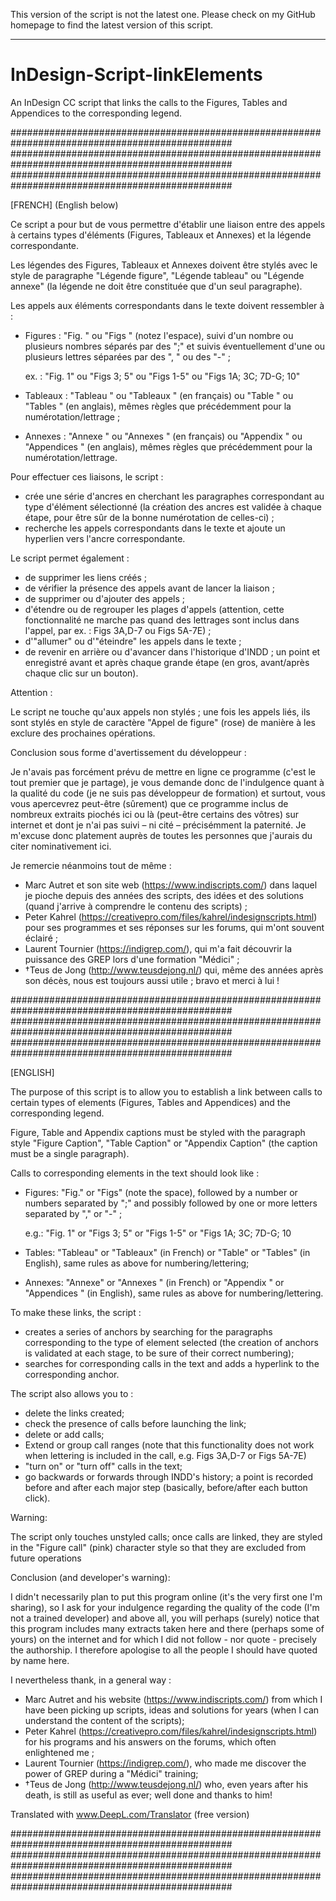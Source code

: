 This version of the script is not the latest one. Please check on my GitHub homepage to find the latest version of this script.

-------------------------------------------------------------------------------------------------------------------------------

# InDesign-Script-linkElements
An InDesign CC script that links the calls to the Figures, Tables and Appendices to the corresponding legend.

################################################################################################
################################################################################################
################################################################################################

[FRENCH] (English below)

Ce script a pour but de vous permettre d'établir une liaison entre des appels à certains types d'éléments (Figures, Tableaux et Annexes) et la légende correspondante.

Les légendes des Figures, Tableaux et Annexes doivent être stylés avec le style de paragraphe "Légende figure", "Légende tableau" ou "Légende annexe" (la légende ne doit être constituée que d'un seul paragraphe).

Les appels aux éléments correspondants dans le texte doivent ressembler à :
- Figures : "Fig. " ou "Figs " (notez l'espace), suivi d'un nombre ou plusieurs nombres séparés par des ";" et suivis éventuellement d'une ou plusieurs lettres séparées par des ", " ou des "-" ;

    ex. : "Fig. 1" ou "Figs 3; 5" ou "Figs 1-5" ou "Figs 1A; 3C; 7D-G; 10"
    
- Tableaux : "Tableau " ou "Tableaux " (en français) ou "Table " ou "Tables " (en anglais), mêmes règles que précédemment pour la numérotation/lettrage ; 
- Annexes : "Annexe " ou "Annexes " (en français) ou "Appendix " ou "Appendices " (en anglais), mêmes règles que précédemment pour la numérotation/lettrage.

Pour effectuer ces liaisons, le script :
- crée une série d'ancres en cherchant les paragraphes correspondant au type d'élément sélectionné (la création des ancres est validée à chaque étape, pour être sûr de la bonne numérotation de celles-ci) ;
- recherche les appels correspondants dans le texte et ajoute un hyperlien vers l'ancre correspondante.

Le script permet également :
- de supprimer les liens créés ;
- de vérifier la présence des appels avant de lancer la liaison ;
- de supprimer ou d'ajouter des appels ;
- d'étendre ou de regrouper les plages d'appels (attention, cette fonctionnalité ne marche pas quand des lettrages sont inclus dans l'appel, par ex. : Figs 3A,D-7 ou Figs 5A-7E) ;
- d'"allumer" ou d'"éteindre" les appels dans le texte ;
- de revenir en arrière ou d'avancer dans l'historique d'INDD ; un point et enregistré avant et après chaque grande étape (en gros, avant/après chaque clic sur un bouton).

Attention :

Le script ne touche qu'aux appels non stylés ; une fois les appels liés, ils sont stylés en style de caractère "Appel de figure" (rose) de manière à les exclure des prochaines opérations.

Conclusion sous forme d'avertissement du développeur :

Je n'avais pas forcément prévu de mettre en ligne ce programme (c'est le tout premier que je partage), je vous demande donc de l'indulgence quant à la qualité du code (je ne suis pas développeur de formation) et surtout, vous vous apercevrez peut-être (sûrement) que ce programme inclus de nombreux extraits piochés ici ou là (peut-être certains des vôtres) sur internet et dont je n'ai pas suivi – ni cité – précisémment la paternité. Je m'excuse donc platement auprès de toutes les personnes que j'aurais du citer nominativement ici.

Je remercie néanmoins tout de même :
- Marc Autret et son site web (https://www.indiscripts.com/) dans laquel je pioche depuis des années des scripts, des idées et des solutions (quand j'arrive à comprendre le contenu des scripts) ;
- Peter Kahrel (https://creativepro.com/files/kahrel/indesignscripts.html) pour ses programmes et ses réponses sur les forums, qui m'ont souvent éclairé ;
- Laurent Tournier (https://indigrep.com/), qui m'a fait découvrir la puissance des GREP lors d'une formation "Médici" ;
- †Teus de Jong (http://www.teusdejong.nl/) qui, même des années après son décès, nous est toujours aussi utile ; bravo et merci à lui !

################################################################################################
################################################################################################
################################################################################################

[ENGLISH]

The purpose of this script is to allow you to establish a link between calls to certain types of elements (Figures, Tables and Appendices) and the corresponding legend.

Figure, Table and Appendix captions must be styled with the paragraph style "Figure Caption", "Table Caption" or "Appendix Caption" (the caption must be a single paragraph).

Calls to corresponding elements in the text should look like :
- Figures: "Fig." or "Figs" (note the space), followed by a number or numbers separated by ";" and possibly followed by one or more letters separated by "," or "-" ;

    e.g.: "Fig. 1" or "Figs 3; 5" or "Figs 1-5" or "Figs 1A; 3C; 7D-G; 10

- Tables: "Tableau" or "Tableaux" (in French) or "Table" or "Tables" (in English), same rules as above for numbering/lettering; 
- Annexes: "Annexe" or "Annexes " (in French) or "Appendix " or "Appendices " (in English), same rules as above for numbering/lettering.

To make these links, the script :
- creates a series of anchors by searching for the paragraphs corresponding to the type of element selected (the creation of anchors is validated at each stage, to be sure of their correct numbering);
- searches for corresponding calls in the text and adds a hyperlink to the corresponding anchor.

The script also allows you to :
- delete the links created;
- check the presence of calls before launching the link;
- delete or add calls;
- Extend or group call ranges (note that this functionality does not work when lettering is included in the call, e.g. Figs 3A,D-7 or Figs 5A-7E)
- "turn on" or "turn off" calls in the text;
- go backwards or forwards through INDD's history; a point is recorded before and after each major step (basically, before/after each button click).

Warning:

The script only touches unstyled calls; once calls are linked, they are styled in the "Figure call" (pink) character style so that they are excluded from future operations

Conclusion (and developer's warning):

I didn't necessarily plan to put this program online (it's the very first one I'm sharing), so I ask for your indulgence regarding the quality of the code (I'm not a trained developer)
and above all, you will perhaps (surely) notice that this program includes many extracts taken here and there (perhaps some of yours) on the internet 
and for which I did not follow - nor quote - precisely the authorship. I therefore apologise to all the people I should have quoted by name here.

I nevertheless thank, in a general way :

- Marc Autret and his website (https://www.indiscripts.com/) from which I have been picking up scripts, ideas and solutions for years (when I can understand the content of the scripts);
- Peter Kahrel (https://creativepro.com/files/kahrel/indesignscripts.html) for his programs and his answers on the forums, which often enlightened me ;
- Laurent Tournier (https://indigrep.com/), who made me discover the power of GREP during a "Médici" training;
- †Teus de Jong (http://www.teusdejong.nl/) who, even years after his death, is still as useful as ever; well done and thanks to him!

Translated with www.DeepL.com/Translator (free version)

################################################################################################
################################################################################################
################################################################################################
